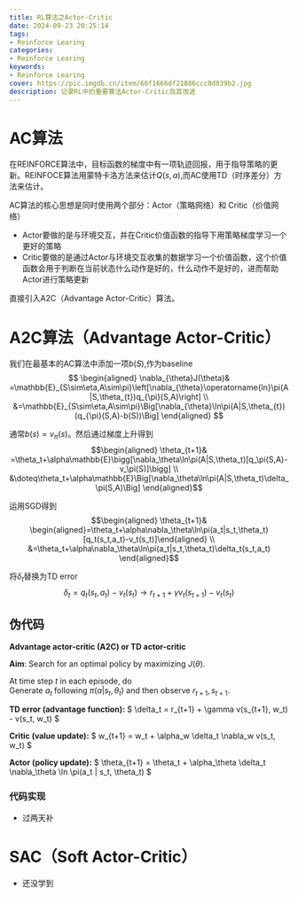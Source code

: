 ```yaml
---
title: RL算法之Actor-Critic
date: 2024-09-23 20:25:14
tags: 
- Reinforce Learing
categories:
- Reinforce Learing
keywords:
- Reinforce Learing
cover: https://pic.imgdb.cn/item/66f1666df21886ccc0d839b2.jpg
description: 记录RL中的重要算法Actor-Critic及其改进
---
```


# AC算法
在REINFORCE算法中，目标函数的梯度中有一项轨迹回报，用于指导策略的更新。REINFOCE算法用蒙特卡洛方法来估计$Q(s,a)$,而AC使用TD（时序差分）方法来估计。

AC算法的核心思想是同时使用两个部分：Actor（策略网络）和 Critic（价值网络）
- Actor要做的是与环境交互，并在Critic价值函数的指导下用策略梯度学习一个更好的策略
- Critic要做的是通过Actor与环境交互收集的数据学习一个价值函数，这个价值函数会用于判断在当前状态什么动作是好的，什么动作不是好的，进而帮助Actor进行策略更新

直接引入A2C（Advantage Actor-Critic）算法。

# A2C算法（Advantage Actor-Critic）
我们在最基本的AC算法中添加一项$b(S)$,作为baseline
$$
\begin{aligned}
\nabla_{\theta}J(\theta)& =\mathbb{E}_{S\sim\eta,A\sim\pi}\left[\nabla_{\theta}\operatorname{ln}\pi(A|S,\theta_{t})q_{\pi}(S,A)\right] \\
&=\mathbb{E}_{S\sim\eta,A\sim\pi}\Big[\nabla_{\theta}\ln\pi(A|S,\theta_{t})(q_{\pi}(S,A)-b(S))\Big]
\end{aligned}
$$

通常$b(s)=v_{\pi}(s)$。然后通过梯度上升得到
$$\begin{aligned}
\theta_{t+1}& =\theta_t+\alpha\mathbb{E}\bigg[\nabla_\theta\ln\pi(A|S,\theta_t)[q_\pi(S,A)-v_\pi(S)]\bigg] \\
&\doteq\theta_t+\alpha\mathbb{E}\Big[\nabla_\theta\ln\pi(A|S,\theta_t)\delta_\pi(S,A)\Big]
\end{aligned}$$

运用SGD得到
$$\begin{aligned}
\theta_{t+1}& \begin{aligned}=\theta_t+\alpha\nabla_\theta\ln\pi(a_t|s_t,\theta_t)[q_t(s_t,a_t)-v_t(s_t)]\end{aligned} \\
&=\theta_t+\alpha\nabla_\theta\ln\pi(a_t|s_t,\theta_t)\delta_t(s_t,a_t)
\end{aligned}$$

将$\delta_t$替换为TD error
$$\delta_t=q_t(s_t,a_t)-v_t(s_t)\to r_{t+1}+\gamma v_t(s_{t+1})-v_t(s_t)$$

## 伪代码

**Advantage actor-critic (A2C) or TD actor-critic**

**Aim**: Search for an optimal policy by maximizing $J(\theta)$.

At time step $t$ in each episode, do  
Generate $a_t$ following $\pi(a | s_t, \theta_t)$ and then observe $r_{t+1}, s_{t+1}$.

**TD error (advantage function):**
$
\delta_t = r_{t+1} + \gamma v(s_{t+1}, w_t) - v(s_t, w_t)
$

**Critic (value update):**
$
w_{t+1} = w_t + \alpha_w \delta_t \nabla_w v(s_t, w_t)
$

**Actor (policy update):**
$
\theta_{t+1} = \theta_t + \alpha_\theta \delta_t \nabla_\theta \ln \pi(a_t | s_t, \theta_t)
$

### 代码实现
- 过两天补

# SAC（Soft Actor-Critic）
- 还没学到
